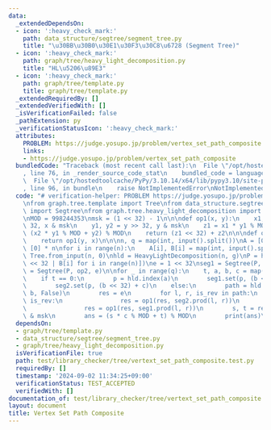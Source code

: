 ```yaml
---
data:
  _extendedDependsOn:
  - icon: ':heavy_check_mark:'
    path: data_structure/segtree/segment_tree.py
    title: "\u30BB\u30B0\u30E1\u30F3\u30C8\u6728 (Segment Tree)"
  - icon: ':heavy_check_mark:'
    path: graph/tree/heavy_light_decomposition.py
    title: "HL\u5206\u89E3"
  - icon: ':heavy_check_mark:'
    path: graph/tree/template.py
    title: graph/tree/template.py
  _extendedRequiredBy: []
  _extendedVerifiedWith: []
  _isVerificationFailed: false
  _pathExtension: py
  _verificationStatusIcon: ':heavy_check_mark:'
  attributes:
    PROBLEM: https://judge.yosupo.jp/problem/vertex_set_path_composite
    links:
    - https://judge.yosupo.jp/problem/vertex_set_path_composite
  bundledCode: "Traceback (most recent call last):\n  File \"/opt/hostedtoolcache/PyPy/3.10.14/x64/lib/pypy3.10/site-packages/onlinejudge_verify/documentation/build.py\"\
    , line 76, in _render_source_code_stat\n    bundled_code = language.bundle(\n\
    \  File \"/opt/hostedtoolcache/PyPy/3.10.14/x64/lib/pypy3.10/site-packages/onlinejudge_verify/languages/python.py\"\
    , line 96, in bundle\n    raise NotImplementedError\nNotImplementedError\n"
  code: "# verification-helper: PROBLEM https://judge.yosupo.jp/problem/vertex_set_path_composite\n\
    \nfrom graph.tree.template import Tree\nfrom data_structure.segtree.segment_tree\
    \ import Segtree\nfrom graph.tree.heavy_light_decomposition import HeavyLightDecomposition\n\
    \nMOD = 998244353\nmsk = (1 << 32) - 1\n\n\ndef op1(x, y):\n    x1, x2 = x >>\
    \ 32, x & msk\n    y1, y2 = y >> 32, y & msk\n    z1 = x1 * y1 % MOD\n    z2 =\
    \ (x2 * y1 % MOD + y2) % MOD\n    return (z1 << 32) + z2\n\n\ndef op2(x, y):\n\
    \    return op1(y, x)\n\n\nn, q = map(int, input().split())\nA = [0] * n\nB =\
    \ [0] * n\nfor i in range(n):\n    A[i], B[i] = map(int, input().split())\ng =\
    \ Tree.from_input(n, 0)\nhld = HeavyLightDecomposition(n, g)\nP = hld.build_list([A[i]\
    \ << 32 | B[i] for i in range(n)])\ne = 1 << 32\nseg1 = Segtree(P, op1, e)\nseg2\
    \ = Segtree(P, op2, e)\n\nfor _ in range(q):\n    t, a, b, c = map(int, input().split())\n\
    \    if t == 0:\n        p = hld.index(a)\n        seg1.set(p, (b << 32) + c)\n\
    \        seg2.set(p, (b << 32) + c)\n    else:\n        path = hld.path_query_noncommutative(a,\
    \ b, False)\n        res = e\n        for l, r, is_rev in path:\n            if\
    \ is_rev:\n                res = op1(res, seg2.prod(l, r))\n            else:\n\
    \                res = op1(res, seg1.prod(l, r))\n        s, t = res >> 32, res\
    \ & msk\n        ans = (s * c % MOD + t) % MOD\n        print(ans)\n"
  dependsOn:
  - graph/tree/template.py
  - data_structure/segtree/segment_tree.py
  - graph/tree/heavy_light_decomposition.py
  isVerificationFile: true
  path: test/library_checker/tree/vertext_set_path_composite.test.py
  requiredBy: []
  timestamp: '2024-09-02 11:34:25+09:00'
  verificationStatus: TEST_ACCEPTED
  verifiedWith: []
documentation_of: test/library_checker/tree/vertext_set_path_composite.test.py
layout: document
title: Vertex Set Path Composite
---
```

